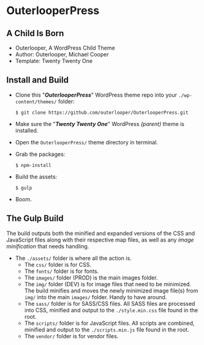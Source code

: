 # OuterlooperPress

## A Child Is Born

- Outerlooper, A WordPress Child Theme
- Author: Outerlooper, Michael Cooper
- Template: Twenty Twenty One

## Install and Build

- Clone this "***OuterlooperPress***" WordPress theme repo into your `./wp-content/themes/` folder:

    `$ git clone https://github.com/outerlooper/OuterlooperPress.git`

- Make sure the "***Twenty Twenty One***" WordPress *(parent)* theme is installed.
- Open the `OuterlooperPress/` theme directory in terminal.
- Grab the packages:

    `$ npm-install`

- Build the assets:

    `$ gulp`

- Boom.

## The Gulp Build

The build outputs both the minified and expanded versions of the CSS and JavaScript files along with their respective map files, as well as any *image minification* that needs handling.

- The `./assets/` folder is where all the action is.
  - The `css/` folder is for CSS.
  - The `fonts/` folder is for fonts.
  - The `images/` folder (PROD) is the main images folder.
  - The `img/` folder (DEV) is for image files that need to be minimized. The build minifies and moves the newly minimized image file(s) from `img/` into the main `images/` folder\. Handy to have around.
  - The `sass/` folder is for SASS/CSS files. All SASS files are processed into CSS, minified and output to the `./style.min.css` file found in the root.
  - The `scripts/` folder is for JavaScript files. All scripts are combined, minified and output to the `./scripts.min.js` file found in the root.
  - The `vendor/` folder is for vendor files.
